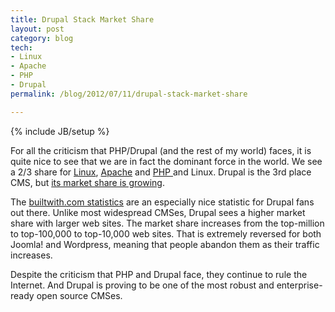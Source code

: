 ```yaml
---
title: Drupal Stack Market Share
layout: post
category: blog
tech:
- Linux
- Apache
- PHP
- Drupal
permalink: /blog/2012/07/11/drupal-stack-market-share

---
```

{% include JB/setup %}
<div id="node-155" class="node node-blog node-promoted">
  <div class="content clearfix">
    <div class="field field-name-body field-type-text-with-summary field-label-hidden"><div class="field-items"><div class="field-item even"><p>For all the criticism that PHP/Drupal (and the rest of my world) faces, it is quite nice to see that we are in fact the dominant force in the world. We see a 2/3 share for <a href="http://w3techs.com/technologies/overview/operating_system/all">Linux</a>, <a href="http://w3techs.com/technologies/overview/web_server/all">Apache</a> and <a href="http://w3techs.com/technologies/overview/programming_language/all">PHP </a>and Linux. Drupal is the 3rd place CMS, but <a href="http://w3techs.com/technologies/history_overview/content_management/all">its market share is growing</a>.</p>
<p>The <a href="http://trends.builtwith.com/cms/Drupal">builtwith.com statistics</a> are an especially nice statistic for Drupal fans out there. Unlike most widespread CMSes, Drupal sees a higher market share with larger web sites. The market share increases from the top-million to top-100,000 to top-10,000 web sites. That is extremely reversed for both Joomla! and Wordpress, meaning that people abandon them as their traffic increases.</p>
<p>Despite the criticism that PHP and Drupal face, they continue to rule the Internet. And Drupal is proving to be one of the most robust and enterprise-ready open source CMSes.</p>
</div></div></div>  </div>
</div>
